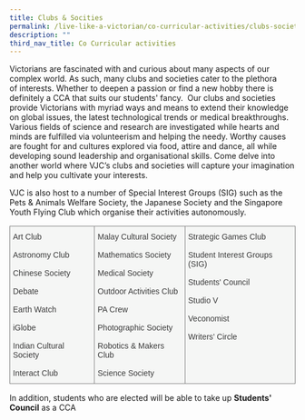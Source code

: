 ```yaml
---
title: Clubs & Socities
permalink: /live-like-a-victorian/co-curricular-activities/clubs-societies/
description: ""
third_nav_title: Co Curricular activities
---
```

Victorians are fascinated with and curious about many aspects of our complex world. As such, many clubs and societies cater to the plethora of interests. Whether to deepen a passion or find a new hobby there is definitely a CCA that suits our students' fancy.  Our clubs and societies provide Victorians with myriad ways and means to extend their knowledge on global issues, the latest technological trends or medical breakthroughs. Various fields of science and research are investigated while hearts and minds are fulfilled via volunteerism and helping the needy. Worthy causes are fought for and cultures explored via food, attire and dance, all while developing sound leadership and organisational skills. Come delve into another world where VJC’s clubs and societies will capture your imagination and help you cultivate your interests.

VJC is also host to a number of Special Interest Groups (SIG) such as the Pets & Animals Welfare Society, the Japanese Society and the Singapore Youth Flying Club which organise their activities autonomously.

<style type="text/css">
.tg  {border-collapse:collapse;border-spacing:0;}
.tg td{border-color:black;border-style:solid;border-width:1px;font-family:Arial, sans-serif;font-size:14px;
  overflow:hidden;padding:10px 5px;word-break:normal;}
.tg th{border-color:black;border-style:solid;border-width:1px;font-family:Arial, sans-serif;font-size:14px;
  font-weight:normal;overflow:hidden;padding:10px 5px;word-break:normal;}
.tg .tg-jljn{background-color:#F5F6F5;border-color:inherit;color:#3A3A3A;text-align:left;vertical-align:top}
</style>
<table class="tg">
<thead>
  <tr>
    <td class="tg-jljn"><span style="font-weight:inherit;font-style:inherit">Art Club</span><br><br><span style="font-weight:inherit;font-style:inherit">Astronomy Club</span><br><br><span style="font-weight:inherit;font-style:inherit">Chinese Society</span><br><br><span style="font-weight:inherit;font-style:inherit">Debate</span><br><br><span style="font-weight:inherit;font-style:inherit">Earth Watch</span><br><br><span style="font-weight:inherit;font-style:inherit">iGlobe</span><br><br><span style="font-weight:inherit;font-style:inherit">Indian Cultural Society</span><br><br><span style="font-weight:inherit;font-style:inherit">Interact Club</span></td>
    <td class="tg-jljn"><span style="font-weight:inherit;font-style:inherit">Malay Cultural Society</span><br><br><span style="font-weight:inherit;font-style:inherit">Mathematics Society</span><br><br><span style="font-weight:inherit;font-style:inherit">Medical Society</span><br><br><span style="font-weight:inherit;font-style:inherit">Outdoor Activities Club</span><br><br><span style="font-weight:inherit;font-style:inherit">PA Crew</span><br><br><span style="font-weight:inherit;font-style:inherit">Photographic Society</span><br><br><span style="font-weight:inherit;font-style:inherit">Robotics &amp; Makers Club</span><br><br><span style="font-weight:inherit;font-style:inherit">Science Society</span></td>
    <td class="tg-jljn"><span style="font-weight:inherit;font-style:inherit">Strategic Games Club</span><br><br><span style="font-weight:inherit;font-style:inherit">Student Interest Groups (SIG)</span><br><br><span style="font-weight:inherit;font-style:inherit">Students' Council</span><br><br><span style="font-weight:inherit;font-style:inherit">Studio V</span><br><br><span style="font-weight:inherit;font-style:inherit">Veconomist</span><br><br><span style="font-weight:inherit;font-style:inherit">Writers’ Circle</span></td>
  </tr>
</thead>
</table>

In addition, students who are elected will be able to take up **Students' Council** as a CCA